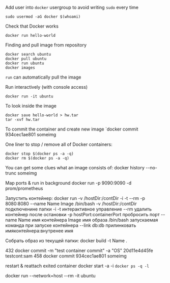 Add user into `docker` usergroup to avoid writing `sudo` every time

`sudo usermod -aG docker $(whoami)`

Check that Docker works

`docker run hello-world`

Finding and pull image from repository
```
docker search ubuntu
docker pull ubuntu
docker run ubuntu
docker images
```

`run` can automatically pull the image

Run interactively (with console access)

`docker run -it ubuntu`

To look inside the image
```
docker save hello-world > hw.tar
tar -xvf hw.tar
```

To commit the container and create new image
`docker commit 934cec1ae801 someimg


One liner to stop / remove all of Docker containers:
```
docker stop $(docker ps -a -q)
docker rm $(docker ps -a -q)
```

You can get some clues what an image consists of:
    docker history --no-trunc someimg

Map ports & run in background
    docker run -p 9090:9090 -d prom/prometheus


Запустить контейнер:
    docker run -v /hostDir:/contDir -i -t --rm -p 8080:8080 --name Name Image /bin/bash
    -v /hostDir:/contDir подключенине папки
    -i -t интерактивное управление
    --rm удалить контейнер после остановки
    -p hostPort:containerPort пробросить порт
    --name Name имя контейнера
    Image имя образа
    /bin/bash запускаемая команда при запуске контейнера
    --link db:db прилинковать имяконтейнера:внутренее имя

Собрать образ из текущей папки:
    docker build -t Name .


  432  docker commit -m "test container commit" -a "OS" 20d11e4d45fe testcont:sam
  458  docker commit 934cec1ae801 someimg

restart & reattach exited container
docker start -a -i `docker ps -q -l`

docker run --network=host --rm -it ubuntu
